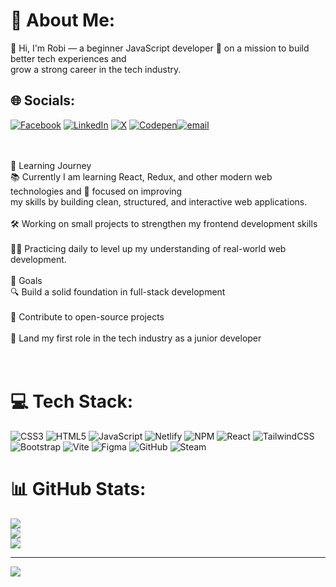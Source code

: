 # 💫 About Me:

👋 Hi, I'm Robi — a beginner JavaScript developer 🚀 on a mission to build better tech experiences and <br> grow a strong career in the tech industry.

## 🌐 Socials:

[![Facebook](https://img.shields.io/badge/Facebook-%231877F2.svg?logo=Facebook&logoColor=white)](https://www.facebook.com/robi.leo.47/) [![LinkedIn](https://img.shields.io/badge/LinkedIn-%230077B5.svg?logo=linkedin&logoColor=white)](https://www.linkedin.com/in/robi-mankhin-608b7b271/) [![X](https://img.shields.io/badge/X-black.svg?logo=X&logoColor=white)](https://x.com/@robiMankhinDev) [![Codepen](https://img.shields.io/badge/Codepen-000000?logo=codepen&logoColor=white)](https://codepen.io/robi-mankhin)[![email](https://img.shields.io/badge/Email-D14836?logo=gmail&logoColor=white)](mailto:mankhinrobi@gmail.com)

<br><br>🌱 Learning Journey<br>📚 Currently I am learning React, Redux, and other modern web technologies and 🧠 focused on improving <br> my skills by building clean, structured, and interactive web applications.<br><br>🛠️ Working on small projects to strengthen my frontend development skills<br><br>👨‍💻 Practicing daily to level up my understanding of real-world web development.<br><br>🎯 Goals<br>🔍 Build a solid foundation in full-stack development<br><br>🚀 Contribute to open-source projects<br><br>💼 Land my first role in the tech industry as a junior developer<br><br><br>

# 💻 Tech Stack:

![CSS3](https://img.shields.io/badge/css3-%231572B6.svg?style=for-the-badge&logo=css3&logoColor=white) ![HTML5](https://img.shields.io/badge/html5-%23E34F26.svg?style=for-the-badge&logo=html5&logoColor=white) ![JavaScript](https://img.shields.io/badge/javascript-%23323330.svg?style=for-the-badge&logo=javascript&logoColor=%23F7DF1E) ![Netlify](https://img.shields.io/badge/netlify-%23000000.svg?style=for-the-badge&logo=netlify&logoColor=#00C7B7) ![NPM](https://img.shields.io/badge/NPM-%23CB3837.svg?style=for-the-badge&logo=npm&logoColor=white) ![React](https://img.shields.io/badge/react-%2320232a.svg?style=for-the-badge&logo=react&logoColor=%2361DAFB) ![TailwindCSS](https://img.shields.io/badge/tailwindcss-%2338B2AC.svg?style=for-the-badge&logo=tailwind-css&logoColor=white) ![Bootstrap](https://img.shields.io/badge/bootstrap-%238511FA.svg?style=for-the-badge&logo=bootstrap&logoColor=white) ![Vite](https://img.shields.io/badge/vite-%23646CFF.svg?style=for-the-badge&logo=vite&logoColor=white) ![Figma](https://img.shields.io/badge/figma-%23F24E1E.svg?style=for-the-badge&logo=figma&logoColor=white) ![GitHub](https://img.shields.io/badge/github-%23121011.svg?style=for-the-badge&logo=github&logoColor=white) ![Steam](https://img.shields.io/badge/steam-%23000000.svg?style=for-the-badge&logo=steam&logoColor=white)

# 📊 GitHub Stats:

![](https://github-readme-stats.vercel.app/api?username=RobiMankhinStart&theme=chartreuse-dark&hide_border=false&include_all_commits=false&count_private=false)<br/>
![](https://nirzak-streak-stats.vercel.app/?user=RobiMankhinStart&theme=chartreuse-dark&hide_border=false)<br/>
![](https://github-readme-stats.vercel.app/api/top-langs/?username=RobiMankhinStart&theme=chartreuse-dark&hide_border=false&include_all_commits=false&count_private=false&layout=compact)

---

[![](https://visitcount.itsvg.in/api?id=RobiMankhinStart&icon=0&color=0)](https://visitcount.itsvg.in)

<!-- Proudly created with GPRM ( https://gprm.itsvg.in ) -->
